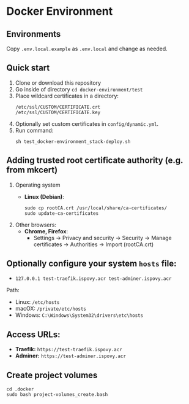 # Docker Environment

## Environments

Copy `.env.local.example` as `.env.local` and change as needed.

## Quick start
1. Clone or download this repository
2. Go inside of directory `cd docker-environment/test`
3. Place wildcard certificates in a directory:
    ```
    /etc/ssl/CUSTOM/CERTIFICATE.crt
    /etc/ssl/CUSTOM/CERTIFICATE.key
    ```
4. Optionally set custom certificates in `config/dynamic.yml`.
5. Run command:
    ```
    sh test_docker-environment_stack-deploy.sh
    ```

## Adding trusted root certificate authority (e.g. from mkcert)
1. Operating system
   - **Linux (Debian)**:

         sudo cp rootCA.crt /usr/local/share/ca-certificates/
         sudo update-ca-certificates

2. Other browsers:
   - **Chrome, Firefox**:
     - Settings -> Privacy and security -> Security -> Manage certificates -> Authorities -> Import (rootCA.crt)

## Optionally configure your system `hosts` file:

- `127.0.0.1 test-traefik.ispovy.acr test-adminer.ispovy.acr`

Path:
- Linux: `/etc/hosts`
- macOX: `/private/etc/hosts`
- Windows: `C:\Windows\System32\drivers\etc\hosts`

## Access URLs:
- **Traefik:** `https://test-traefik.ispovy.acr`
- **Adminer:** `https://test-adminer.ispovy.acr`

## Create project volumes

```
cd .docker
sudo bash project-volumes_create.bash
```
